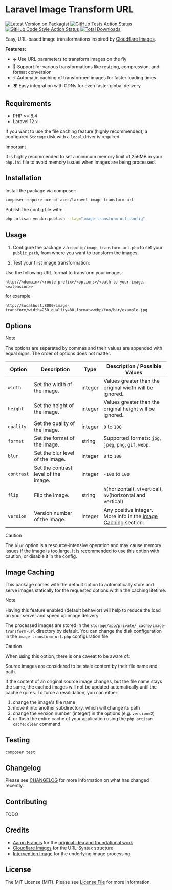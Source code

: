 # Laravel Image Transform URL

[![Latest Version on Packagist](https://img.shields.io/packagist/v/ace-of-aces/laravel-image-transform-url.svg?style=flat-square)](https://packagist.org/packages/ace-of-aces/laravel-image-transform-url)
[![GitHub Tests Action Status](https://img.shields.io/github/actions/workflow/status/ace-of-aces/laravel-image-transform-url/run-tests.yml?branch=main&label=tests&style=flat-square)](https://github.com/ace-of-aces/laravel-image-transform-url/actions?query=workflow%3Arun-tests+branch%3Amain)
[![GitHub Code Style Action Status](https://img.shields.io/github/actions/workflow/status/ace-of-aces/laravel-image-transform-url/fix-php-code-style-issues.yml?branch=main&label=code%20style&style=flat-square)](https://github.com/ace-of-aces/laravel-image-transform-url/actions?query=workflow%3A"Fix+PHP+code+style+issues"+branch%3Amain)
[![Total Downloads](https://img.shields.io/packagist/dt/ace-of-aces/laravel-image-transform-url.svg?style=flat-square)](https://packagist.org/packages/ace-of-aces/laravel-image-transform-url)

Easy, URL-based image transformations inspired by [Cloudflare Images](https://developers.cloudflare.com/images/transform-images/transform-via-url/).

**Features:**

-   ✈️ Use URL parameters to transform images on the fly
-   🔧 Support for various transformations like resizing, compression, and format conversion
-   ⚡ Automatic caching of transformed images for faster loading times
-   🌍 Easy integration with CDNs for even faster global delivery

## Requirements

-   PHP \>= 8.4
-   Laravel 12.x

If you want to use the file caching feature (highly recommended), a configured `Storage` disk with a `local` driver is required.

> [!IMPORTANT]
> It is highly recommended to set a minimum memory limit of 256MB in your `php.ini` file to avoid memory issues when images are being processed.

## Installation

Install the package via composer:

```bash
composer require ace-of-aces/laravel-image-transform-url
```

Publish the config file with:

```bash
php artisan vendor:publish --tag="image-transform-url-config"
```

## Usage

1. Configure the package via `config/image-transform-url.php` to set your `public_path`, from where you want to transform the images.

2. Test your first image transformation:

Use the following URL format to transform your images:

```
http://<domain>/<route-prefix>/<options>/<path-to-your-image.<extension>>
```

for example:

```
http://localhost:8000/image-transform/width=250,quality=80,format=webp/foo/bar/example.jpg
```

## Options

> [!NOTE]
> The options are separated by commas and their values are appended with equal signs. The order of options does not matter.

| Option     | Description                          | Type    | Description / Possible Values                                                   |
| ---------- | ------------------------------------ | ------- | ------------------------------------------------------------------------------- |
| `width`    | Set the width of the image.          | integer | Values greater than the original width will be ignored.                         |
| `height`   | Set the height of the image.         | integer | Values greater than the original height will be ignored.                        |
| `quality`  | Set the quality of the image.        | integer | `0` to `100`                                                                    |
| `format`   | Set the format of the image.         | string  | Supported formats: `jpg`, `jpeg`, `png`, `gif`, `webp`.                         |
| `blur`     | Set the blur level of the image.     | integer | `0` to `100`                                                                    |
| `contrast` | Set the contrast level of the image. | integer | `-100` to `100`                                                                 |
| `flip`     | Flip the image.                      | string  | `h`(horizontal), `v`(vertical), `hv`(horizontal and vertical)                   |
| `version`  | Version number of the image.         | integer | Any positive integer. More info in the [Image Caching](#image-caching) section. |

> [!CAUTION]
> The `blur` option is a resource-intensive operation and may cause memory issues if the image is too large. It is recommended to use this option with caution, or disable it in the config.

## Image Caching

This package comes with the default option to automatically store and serve images statically for the requested options within the caching lifetime.

> [!NOTE]
> Having this feature enabled (default behavior) will help to reduce the load on your server and speed up image delivery.

The processed images are stored in the `storage/app/private/_cache/image-transform-url` directory by default. You can change the disk configuration in the `image-transform-url.php` configuration file.

> [!CAUTION]
> When using this option, there is one caveat to be aware of:

Source images are considered to be stale content by their file name and path.

If the content of an original source image changes, but the file name stays the same, the cached images will not be updated automatically until the cache expires.
To force a revalidation, you can either:

1.  change the image's file name
2.  move it into another subdirectory, which will change its path
3.  change the version number (integer) in the options (e.g. `version=2`)
4.  or flush the entire cache of your application using the `php artisan cache:clear` command.

## Testing

```bash
composer test
```

## Changelog

Please see [CHANGELOG](CHANGELOG.md) for more information on what has changed recently.

## Contributing

TODO

## Credits

-   [Aaron Francis](https://github.com/aarondfrancis) for the [original idea and foundational work](https://aaronfrancis.com/2025/a-cookieless-cache-friendly-image-proxy-in-laravel-inspired-by-cloudflare-9e95f7e0)
-   [Cloudflare Images](https://developers.cloudflare.com/images/transform-images/transform-via-url/) for the URL-Syntax structure
-   [Intervention Image](https://image.intervention.io/v3) for the underlying image processing

## License

The MIT License (MIT). Please see [License File](LICENSE.md) for more information.
